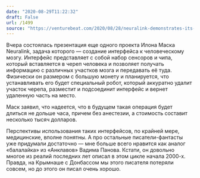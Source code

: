 ```yaml
---
date: "2020-08-29T11:22:32"
draft: False
url: /1499
source: "https://venturebeat.com/2020/08/28/neuralink-demonstrates-its-next-generation-brain-machine-interface/"
---
```


Вчера состоялась презентация еще одного проекта Илона Маска Neuralink, задача которого — создание интерфейса к человеческому мозгу. Интерфейс представляет с собой набор сенсоров и чипа, который вставляется в череп человека и позволяет получать информацию с различных участков мозга и передавать её туда. Физически он размером с большую монету и планируется, что устанавливать его будет специальный робот, который аккуратно удалит участок черепа, разместит и подсоединит интерфейс и вернет удаленную часть на место. 

Маск заявил, что надеется, что в будущем такая операция будет длиться не дольше часа, причем без анестезии, а стоимость составит несколько тысяч долларов.

Перспективы использования таких интерфейсов, по крайней мере, медицинские, вполне понятны. А про остальные писатели-фантасты уже придумали достаточно — мне больше всего нравится как аналог «балалайка» из «Анклавов» Вадима Панова. Кстати, он довольно многое из реалий последних лет описал в этом цикле начала 2000-х. Правда, на Крымнаше с Донбассом мы этого писателя потеряли совсем, но до этого он писал очень хорошо.
